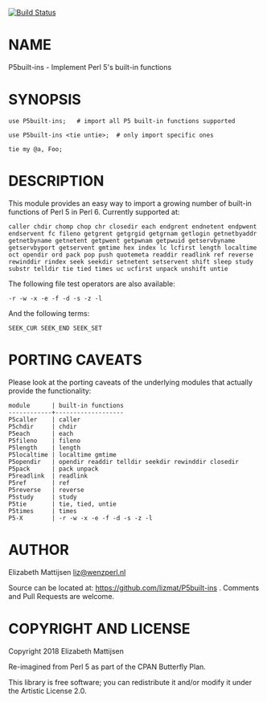 [![Build Status](https://travis-ci.org/lizmat/P5built-ins.svg?branch=master)](https://travis-ci.org/lizmat/P5built-ins)

NAME
====

P5built-ins - Implement Perl 5's built-in functions

SYNOPSIS
========

    use P5built-ins;   # import all P5 built-in functions supported

    use P5built-ins <tie untie>;  # only import specific ones

    tie my @a, Foo;

DESCRIPTION
===========

This module provides an easy way to import a growing number of built-in functions of Perl 5 in Perl 6. Currently supported at:

    caller chdir chomp chop chr closedir each endgrent endnetent endpwent
    endservent fc fileno getgrent getgrgid getgrnam getlogin getnetbyaddr
    getnetbyname getnetent getpwent getpwnam getpwuid getservbyname
    getservbyport getservent gmtime hex index lc lcfirst length localtime
    oct opendir ord pack pop push quotemeta readdir readlink ref reverse 
    rewinddir rindex seek seekdir setnetent setservent shift sleep study
    substr telldir tie tied times uc ucfirst unpack unshift untie

The following file test operators are also available:

    -r -w -x -e -f -d -s -z -l

And the following terms:

    SEEK_CUR SEEK_END SEEK_SET

PORTING CAVEATS
===============

Please look at the porting caveats of the underlying modules that actually provide the functionality:

    module      | built-in functions
    ------------+-------------------
    P5caller    | caller
    P5chdir     | chdir
    P5each      | each
    P5fileno    | fileno
    P5length    | length
    P5localtime | localtime gmtime
    P5opendir   | opendir readdir telldir seekdir rewinddir closedir
    P5pack      | pack unpack
    P5readlink  | readlink
    P5ref       | ref
    P5reverse   | reverse
    P5study     | study
    P5tie       | tie, tied, untie
    P5times     | times
    P5-X        | -r -w -x -e -f -d -s -z -l

AUTHOR
======

Elizabeth Mattijsen <liz@wenzperl.nl>

Source can be located at: https://github.com/lizmat/P5built-ins . Comments and Pull Requests are welcome.

COPYRIGHT AND LICENSE
=====================

Copyright 2018 Elizabeth Mattijsen

Re-imagined from Perl 5 as part of the CPAN Butterfly Plan.

This library is free software; you can redistribute it and/or modify it under the Artistic License 2.0.

